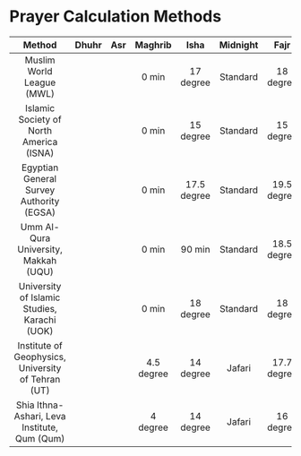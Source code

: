 # Prayer Calculation Methods

| Method                                             | Dhuhr | Asr | Maghrib    | Isha        | Midnight | Fajr        |
|:--------------------------------------------------:|:-----:|:---:|:----------:|:-----------:|:--------:|:-----------:|
| Muslim World League (MWL)                          |       |     | 0 min      | 17 degree   | Standard | 18 degree   |
| Islamic Society of North America (ISNA)            |       |     | 0 min      | 15 degree   | Standard | 15 degree   |
| Egyptian General Survey Authority (EGSA)           |       |     | 0 min      | 17.5 degree | Standard | 19.5 degree |
| Umm Al-Qura University, Makkah (UQU)               |       |     | 0 min      | 90 min      | Standard | 18.5 degree |
| University of Islamic Studies, Karachi (UOK)       |       |     | 0 min      | 18 degree   | Standard | 18 degree   |
| Institute of Geophysics, University of Tehran (UT) |       |     | 4.5 degree | 14 degree   | Jafari   | 17.7 degree |
| Shia Ithna-Ashari, Leva Institute, Qum (Qum)       |       |     | 4 degree   | 14 degree   | Jafari   | 16 degree   |
